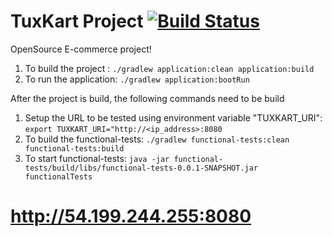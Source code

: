 # TuxKart Project [![Build Status](https://travis-ci.org/aj-jaswanth/tuxkart.svg?branch=master)](https://travis-ci.org/aj-jaswanth/tuxkart)


OpenSource E-commerce project!

1. To build the project :  `./gradlew application:clean application:build`
2. To run the application: `./gradlew application:bootRun`

After the project is build, the following commands need to be build
1. Setup the URL to be tested using environment variable "TUXKART_URI": `export TUXKART_URI="http://<ip_address>:8080`
2. To build the functional-tests: `./gradlew functional-tests:clean functional-tests:build`
3. To start functional-tests: `java -jar functional-tests/build/libs/functional-tests-0.0.1-SNAPSHOT.jar functionalTests`

# http://54.199.244.255:8080
